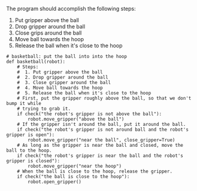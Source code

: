 

The program should accomplish the following steps:

1. Put gripper above the ball 
2. Drop gripper around the ball
3. Close grips around the ball
4. Move ball towards the hoop
5. Release the ball when it's close to the hoop

```
# basketball: put the ball into into the hoop
def basketball(robot):
    # Steps:
    #  1. Put gripper above the ball
    #  2. Drop gripper around the ball
    #  3. Close gripper around the ball
    #  4. Move ball towards the hoop
    #  5. Release the ball when it's close to the hoop
    # First, put the gripper roughly above the ball, so that we don't bump it while
    # trying to grab it.
    if check("the robot's gripper is not above the ball"):
        robot.move_gripper("above the ball")
    # If the gripper isn't around the ball, put it around the ball.
    if check("the robot's gripper is not around ball and the robot's gripper is open"):
        robot.move_gripper("near the ball", close_gripper=True)
    # As long as the gripper is near the ball and closed, move the ball to the hoop.
    if check("the robot's gripper is near the ball and the robot's gripper is closed"):
        robot.move_gripper("near the hoop")
    # When the ball is close to the hoop, release the gripper.
    if check("the ball is close to the hoop"):
        robot.open_gripper()